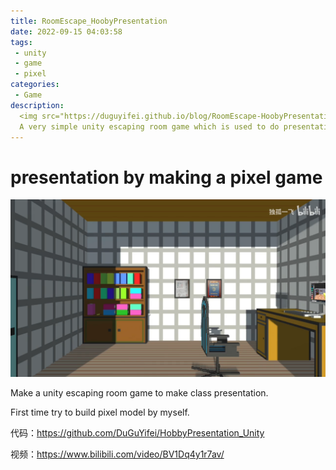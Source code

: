 ```yaml
---
title: RoomEscape_HoobyPresentation
date: 2022-09-15 04:03:58
tags:
 - unity
 - game
 - pixel
categories:
 - Game
description:
  <img src="https://duguyifei.github.io/blog/RoomEscape-HoobyPresentation/2022-09-15-04-20-56.png">
  A very simple unity escaping room game which is used to do presentation in class. The model inside is built by myself in MagicaVoxel(a really interesting pixel model app).
---
```


# presentation by making a pixel game

![](RoomEscape-HoobyPresentation/2022-09-15-04-20-56.png)

Make a unity escaping room game to make class presentation.

First time try to build pixel model by myself.

代码：https://github.com/DuGuYifei/HobbyPresentation_Unity

视频：https://www.bilibili.com/video/BV1Dq4y1r7av/
